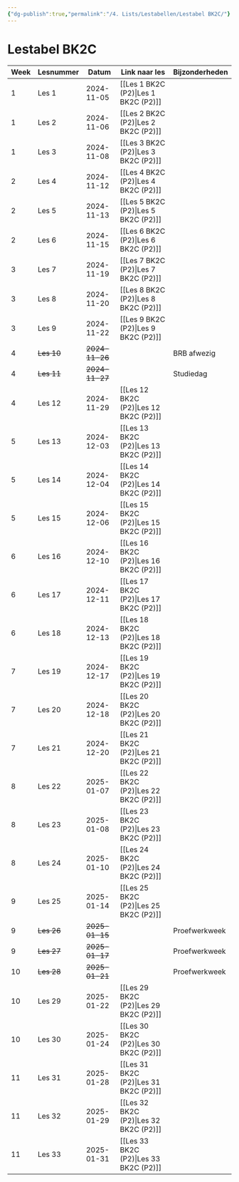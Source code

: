 ```yaml
---
{"dg-publish":true,"permalink":"/4. Lists/Lestabellen/Lestabel BK2C/"}
---
```


# Lestabel BK2C
| Week | Lesnummer  | Datum          | Link naar les        | Bijzonderheden |
| ---- | ---------- | -------------- | -------------------- | -------------- |
| 1    | Les 1      | 2024-11-05     | [[Les 1 BK2C (P2)\|Les 1 BK2C (P2)]]  |                |
| 1    | Les 2      | 2024-11-06     | [[Les 2 BK2C (P2)\|Les 2 BK2C (P2)]]  |                |
| 1    | Les 3      | 2024-11-08     | [[Les 3 BK2C (P2)\|Les 3 BK2C (P2)]]  |                |
| 2    | Les 4      | 2024-11-12     | [[Les 4 BK2C (P2)\|Les 4 BK2C (P2)]]  |                |
| 2    | Les 5      | 2024-11-13     | [[Les 5 BK2C (P2)\|Les 5 BK2C (P2)]]  |                |
| 2    | Les 6      | 2024-11-15     | [[Les 6 BK2C (P2)\|Les 6 BK2C (P2)]]  |                |
| 3    | Les 7      | 2024-11-19     | [[Les 7 BK2C (P2)\|Les 7 BK2C (P2)]]  |                |
| 3    | Les 8      | 2024-11-20     | [[Les 8 BK2C (P2)\|Les 8 BK2C (P2)]]  |                |
| 3    | Les 9      | 2024-11-22     | [[Les 9 BK2C (P2)\|Les 9 BK2C (P2)]]  |                |
| 4    | ~~Les 10~~ | ~~2024-11-26~~ |                      | BRB afwezig    |
| 4    | ~~Les 11~~ | ~~2024-11-27~~ |                      | Studiedag      |
| 4    | Les 12     | 2024-11-29     | [[Les 12 BK2C (P2)\|Les 12 BK2C (P2)]] |                |
| 5    | Les 13     | 2024-12-03     | [[Les 13 BK2C (P2)\|Les 13 BK2C (P2)]] |                |
| 5    | Les 14     | 2024-12-04     | [[Les 14 BK2C (P2)\|Les 14 BK2C (P2)]] |                |
| 5    | Les 15     | 2024-12-06     | [[Les 15 BK2C (P2)\|Les 15 BK2C (P2)]] |                |
| 6    | Les 16     | 2024-12-10     | [[Les 16 BK2C (P2)\|Les 16 BK2C (P2)]] |                |
| 6    | Les 17     | 2024-12-11     | [[Les 17 BK2C (P2)\|Les 17 BK2C (P2)]] |                |
| 6    | Les 18     | 2024-12-13     | [[Les 18 BK2C (P2)\|Les 18 BK2C (P2)]] |                |
| 7    | Les 19     | 2024-12-17     | [[Les 19 BK2C (P2)\|Les 19 BK2C (P2)]] |                |
| 7    | Les 20     | 2024-12-18     | [[Les 20 BK2C (P2)\|Les 20 BK2C (P2)]] |                |
| 7    | Les 21     | 2024-12-20     | [[Les 21 BK2C (P2)\|Les 21 BK2C (P2)]] |                |
| 8    | Les 22     | 2025-01-07     | [[Les 22 BK2C (P2)\|Les 22 BK2C (P2)]] |                |
| 8    | Les 23     | 2025-01-08     | [[Les 23 BK2C (P2)\|Les 23 BK2C (P2)]] |                |
| 8    | Les 24     | 2025-01-10     | [[Les 24 BK2C (P2)\|Les 24 BK2C (P2)]] |                |
| 9    | Les 25     | 2025-01-14     | [[Les 25 BK2C (P2)\|Les 25 BK2C (P2)]] |                |
| 9    | ~~Les 26~~ | ~~2025-01-15~~ |                      | Proefwerkweek  |
| 9    | ~~Les 27~~ | ~~2025-01-17~~ |                      | Proefwerkweek  |
| 10   | ~~Les 28~~ | ~~2025-01-21~~ |                      | Proefwerkweek  |
| 10   | Les 29     | 2025-01-22     | [[Les 29 BK2C (P2)\|Les 29 BK2C (P2)]] |                |
| 10   | Les 30     | 2025-01-24     | [[Les 30 BK2C (P2)\|Les 30 BK2C (P2)]] |                |
| 11   | Les 31     | 2025-01-28     | [[Les 31 BK2C (P2)\|Les 31 BK2C (P2)]] |                |
| 11   | Les 32     | 2025-01-29     | [[Les 32 BK2C (P2)\|Les 32 BK2C (P2)]] |                |
| 11   | Les 33     | 2025-01-31     | [[Les 33 BK2C (P2)\|Les 33 BK2C (P2)]] |                |

